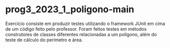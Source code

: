 # prog3_2023_1_poligono-main
 Exercício consiste em produzir testes utilizando o framework JUnit em cima de um código feito pelo professor.
 Foram feitos testes em métodos construtores de classes diferentes relacionadas a um polígono, além do teste de cálculo do perímetro e área.

